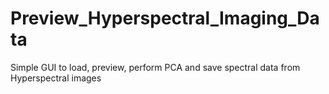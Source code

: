 # Preview_Hyperspectral_Imaging_Data
Simple GUI to load, preview, perform PCA and save spectral data from Hyperspectral images
